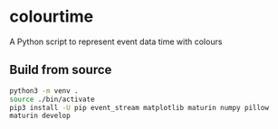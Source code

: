 # colourtime

A Python script to represent event data time with colours


## Build from source

```sh
python3 -m venv .
source ./bin/activate
pip3 install -U pip event_stream matplotlib maturin numpy pillow
maturin develop
```
